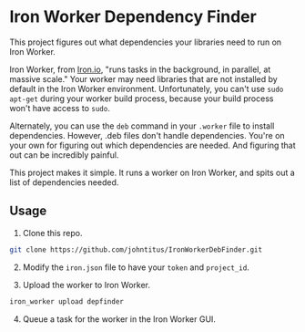 Iron Worker Dependency Finder
=========

This project figures out what dependencies your libraries need to run on Iron Worker.

Iron Worker, from [Iron.io](http://http://www.iron.io/), "runs tasks in the background, in parallel, at massive scale."  Your worker may need libraries that are not installed by default in the Iron Worker environment. Unfortunately, you can't use `sudo apt-get` during your worker build process, because your build process won't have access to `sudo`.

Alternately, you can use the `deb` command in your `.worker` file to install dependencies. However, .deb files don't handle dependencies. You're on your own for figuring out which dependencies are needed. And figuring that out can be incredibly painful.

This project makes it simple. It runs a worker on Iron Worker, and spits out a list of dependencies needed.

## Usage
1) Clone this repo.

```bash
git clone https://github.com/johntitus/IronWorkerDebFinder.git
```

2) Modify the `iron.json` file to have your `token` and `project_id`.

3) Upload the worker to Iron Worker.

```bash
iron_worker upload depfinder
```

4) Queue a task for the worker in the Iron Worker GUI.

